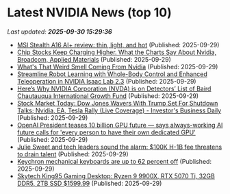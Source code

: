 # Latest NVIDIA News (top 10)
_Last updated: **2025-09-30 15:29:36**_

- [MSI Stealth A16 AI+ review: thin, light, and hot](https://www.techradar.com/computing/gaming-laptops/msi-stealth-a16-ai-review-thin-light-and-hot) (Published: 2025-09-29)
- [Chip Stocks Keep Charging Higher. What the Charts Say About Nvidia, Broadcom, Applied Materials](https://biztoc.com/x/8a153209a3a44bcc) (Published: 2025-09-29)
- [What's That Weird Smell Coming From Nvidia](https://biztoc.com/x/32a21e27f26dbdfa) (Published: 2025-09-29)
- [Streamline Robot Learning with Whole-Body Control and Enhanced Teleoperation in NVIDIA Isaac Lab 2.3](https://developer.nvidia.com/blog/streamline-robot-learning-with-whole-body-control-and-enhanced-teleoperation-in-nvidia-isaac-lab-2-3/) (Published: 2025-09-29)
- [Here’s Why NVIDIA Corporation (NVDA) is on Detectors’ List of Baird Chautauqua International Growth Fund](https://biztoc.com/x/fbb396610f368660) (Published: 2025-09-29)
- [Stock Market Today: Dow Jones Wavers With Trump Set For Shutdown Talks; Nvidia, EA, Tesla Rally (Live Coverage) - Investor's Business Daily](https://slashdot.org/firehose.pl?op=view&amp;id=179582956) (Published: 2025-09-29)
- [OpenAI President teases 10 billion GPU future — says always-working AI future calls for 'every person to have their own dedicated GPU'](https://www.tomshardware.com/tech-industry/openai-cto-teases-10-billion-gpu-future-says-always-working-ai-future-calls-for-every-person-to-have-their-own-dedicated-gpu) (Published: 2025-09-29)
- [Julie Sweet and tech leaders sound the alarm: $100K H-1B fee threatens to drain talent](https://timesofindia.indiatimes.com/education/news/julie-sweet-and-tech-leaders-sound-the-alarm-100k-h-1b-fee-threatens-to-drain-talent/articleshow/124216172.cms) (Published: 2025-09-29)
- [Keychron mechanical keyboards are up to 62 percent off](https://www.theverge.com/tech/787159/keychron-mechanical-keyboard-nvidia-5060-ti-gpu-deal-sale) (Published: 2025-09-29)
- [Skytech King95 Gaming Desktop: Ryzen 9 9900X, RTX 5070 Ti, 32GB DDR5, 2TB SSD $1599.99](https://slickdeals.net/f/18644188-skytech-king95-gaming-desktop-ryzen-9-9900x-rtx-5070-ti-32gb-ddr5-2tb-ssd-1599-99) (Published: 2025-09-29)
